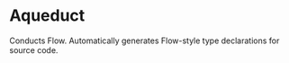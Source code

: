 Aqueduct
========

Conducts Flow. Automatically generates Flow-style type declarations for source
code.
